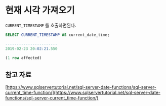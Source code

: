 # 현재 시각 가져오기

`CURRENT_TIMESTAMP` 를 호출하면된다.

```sql
SELECT CURRENT_TIMESTAMP AS current_date_time;

-----------------------
2019-02-23 20:02:21.550

(1 row affected)
```

## 참고 자료

[https://www.sqlservertutorial.net/sql-server-date-functions/sql-server-current_time-function/](https://www.sqlservertutorial.net/sql-server-date-functions/sql-server-current_time-function/)